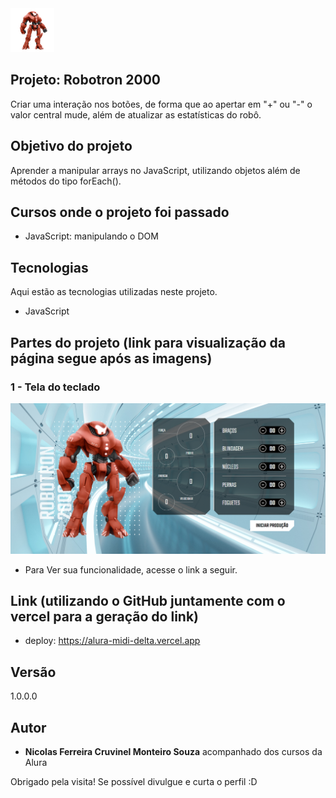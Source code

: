<img src="https://github.com/NicolasFCruvinel/Trilha_Full_Stack/blob/main/Front-End/2.JavaScript%20para%20front%20end/Robotron%202000/img/robotron.png" width="70px"/>

## Projeto: Robotron 2000

Criar uma interação nos botões, de forma que ao apertar em "+" ou "-" o valor central mude, além de atualizar as estatísticas do robô.

## Objetivo do projeto

Aprender a manipular arrays no JavaScript, utilizando objetos além de métodos do tipo forEach(). 

## Cursos onde o projeto foi passado

* JavaScript: manipulando o DOM

## Tecnologias

Aqui estão as tecnologias utilizadas neste projeto.

* JavaScript


## Partes do projeto (link para visualização da página segue após as imagens)

### 1 - Tela do teclado
![teclado](https://github.com/NicolasFCruvinel/Trilha_Full_Stack/blob/main/Front-End/2.JavaScript%20para%20front%20end/Robotron%202000/img/img_README/tela_unica.png)

* Para Ver sua funcionalidade, acesse o link a seguir.

## Link (utilizando o GitHub juntamente com o vercel para a geração do link)
  - deploy: https://alura-midi-delta.vercel.app


  ## Versão

  1.0.0.0


  ## Autor

  * **Nicolas Ferreira Cruvinel Monteiro Souza** acompanhado dos cursos da Alura 

 Obrigado pela visita! Se possível divulgue e curta o perfil :D
